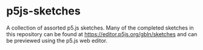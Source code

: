 # p5js-sketches
A collection of assorted p5.js sketches. Many of the completed sketches in this repository can be found at https://editor.p5js.org/gbln/sketches and can be previewed using the p5.js web editor.
